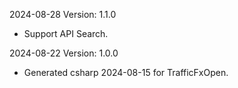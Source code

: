 2024-08-28 Version: 1.1.0
- Support API Search.


2024-08-22 Version: 1.0.0
- Generated csharp 2024-08-15 for TrafficFxOpen.

